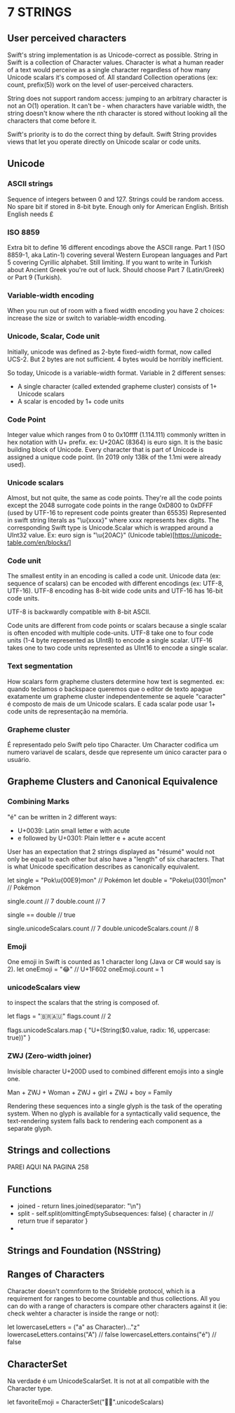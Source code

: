 # 7 STRINGS

## User perceived characters

Swift's string implementation is as Unicode-correct as possible.
String in Swift is a collection of Character values. Character is what a human reader of a text would perceive as a single character regardless of how many Unicode scalars it's composed of.
All standard Collection operations (ex: count, prefix(5)) work on the level of user-perceived characters.

String does not support random access: jumping to an arbitrary character is not an O(1) operation. It can't be - when characters have variable width, the string doesn't know where the nth character is stored without looking all the characters that come before it.

Swift's priority is to do the correct thing by default. Swift String provides views that let you operate directly on Unicode scalar or code units.

## Unicode

### ASCII strings

Sequence of integers between 0 and 127. Strings could be random access. No spare bit if stored in 8-bit byte.
Enough only for American English.
British English needs £

### ISO 8859

Extra bit to define 16 different encodings above the ASCII range. Part 1 (ISO 8859-1, aka Latin-1) covering several Western European languages and Part 5 covering Cyrillic alphabet.
Still limiting. If you want to write in Turkish about Ancient Greek you're out of luck. Should choose Part 7 (Latin/Greek) or Part 9 (Turkish).

### Variable-width encoding

When you run out of room with a fixed width encoding you have 2 choices: increase the size or switch to variable-width encoding.

### Unicode, Scalar, Code unit

Initially, unicode was defined as 2-byte fixed-width format, now called UCS-2.
But 2 bytes are not sufficient. 4 bytes would be horribly inefficient.

So today, Unicode is a variable-width format. Variable in 2 different senses:

* A single character (called extended grapheme cluster) consists of 1+ Unicode scalars
* A scalar is encoded by 1+ code units

### Code Point

Integer value which ranges from 0 to 0x10ffff (1.114.111) commonly written in hex notation with U+ prefix. ex: U+20AC (8364) is euro sign.
It is the basic building block of Unicode.
Every character that is part of Unicode is assigned a unique code point. (In 2019 only 138k of the 1.1mi were already used).

### Unicode scalars 

Almost, but not quite, the same as code points. 
They're all the code points except the 2048 surrogate code points in the range 0xD800 to 0xDFFF (used by UTF-16 to represent code points greater than 65535)
Represented in swift string literals as "\u{xxxx}" where xxxx represents hex digits.
The corresponding Swift type is Unicode.Scalar which is wrapped around a UInt32 value.
Ex: euro sign is "\u{20AC}"
(Unicode table)[https://unicode-table.com/en/blocks/]

### Code unit

The smallest entity in an encoding is called a code unit.
Unicode data (ex: sequence of scalars) can be encoded with different encodings (ex: UTF-8, UTF-16).
UTF-8 encoding has 8-bit wide code units and UTF-16 has 16-bit code units.

UTF-8 is backwardly compatible with 8-bit ASCII.

Code units are different from code points or scalars because a single scalar is often encoded with multiple code-units.
UTF-8 take one to four code units (1-4 byte represented as UInt8) to encode a single scalar.
UTF-16 takes one to two code units represented as UInt16 to encode a single scalar.

### Text segmentation

How scalars form grapheme clusters determine how text is segmented.
ex: quando teclamos o backspace queremos que o editor de texto apague exatamente um grapheme cluster independentemente se aquele "caracter" é composto de mais de um Unicode scalars. E cada scalar pode usar 1+ code units de representação na memória.

### Grapheme cluster

É representado pelo Swift pelo tipo Character.
Um Character codifica um numero variavel de scalars, desde que represente um único caracter para o usuário.

## Grapheme Clusters and Canonical Equivalence

### Combining Marks

"é" can be written in 2 different ways:

* U+0039: Latin small letter e with acute 
* e followed by U+0301: Plain letter e + acute accent

User has an expectation that 2 strings displayed as "résumé" would not only be equal to each other but also have a "length" of six characters. That is what Unicode specification describes as canonically equivalent.

let single = "Pok\u{00E9}mon" // Pokémon
let double = "Poke\u{0301|mon" // Pokémon

single.count // 7
double.count // 7

single == double // true

single.unicodeScalars.count // 7
double.unicodeScalars.count // 8

### Emoji

One emoji in Swift is counted as 1 character long (Java or C# would say is 2).
let oneEmoji = "😂" // U+1F602
oneEmoji.count = 1

### unicodeScalars view

to inspect the scalars that the string is composed of.

let flags = "🇧🇷🇦🇺"
flags.count // 2

flags.unicodeScalars.map {
    "U+\(String($0.value, radix: 16, uppercase: true))"
}

### ZWJ (Zero-width joiner)

Invisible character U+200D used to combined different emojis into a single one.

Man + ZWJ + Woman + ZWJ + girl + ZWJ + boy = Family

Rendering these sequences into a single glyph is the task of the operating system. When no glyph is available for a syntactically valid sequence, the text-rendering system falls back to rendering each component as a separate glyph.

## Strings and collections

PAREI AQUI NA PAGINA 258

## Functions

* joined - return lines.joined(separator: "\n")
* split - self.split(omittingEmptySubsequences: false) { character in // return true if separator }
* 

## Strings and Foundation (NSString)

## Ranges of Characters

Character doesn't comnform to the Strideble protocol, which is a requirement for ranges to become countable and thus collections.
All you can do with a range of characters is compare other characters against it (ie: check wehter a character is inside the range or not):

let lowercaseLetters = ("a" as Character)..."z"
lowercaseLetters.contains("A") // false
lowercaseLetters.contains("é") // false

## CharacterSet 

Na verdade é um UnicodeScalarSet. It is not at all compatible with the Character type.

let favoriteEmoji = CharacterSet("🧑‍🚒".unicodeScalars)
